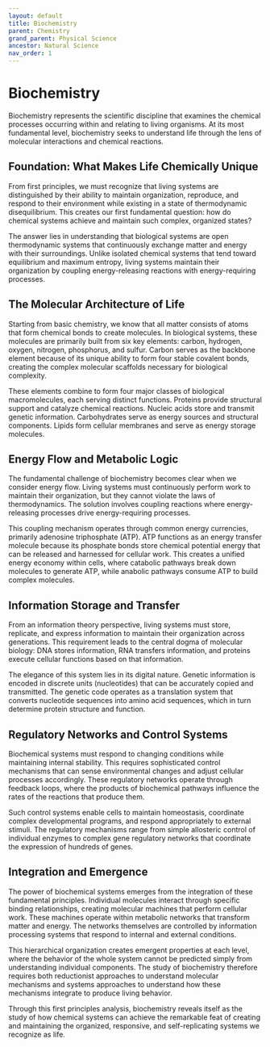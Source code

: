 ```yaml
---
layout: default
title: Biochemistry
parent: Chemistry
grand_parent: Physical Science
ancestor: Natural Science
nav_order: 1
---
```


# Biochemistry

Biochemistry represents the scientific discipline that examines the chemical processes occurring within and relating to living organisms. At its most fundamental level, biochemistry seeks to understand life through the lens of molecular interactions and chemical reactions.

## Foundation: What Makes Life Chemically Unique

From first principles, we must recognize that living systems are distinguished by their ability to maintain organization, reproduce, and respond to their environment while existing in a state of thermodynamic disequilibrium. This creates our first fundamental question: how do chemical systems achieve and maintain such complex, organized states?

The answer lies in understanding that biological systems are open thermodynamic systems that continuously exchange matter and energy with their surroundings. Unlike isolated chemical systems that tend toward equilibrium and maximum entropy, living systems maintain their organization by coupling energy-releasing reactions with energy-requiring processes.

## The Molecular Architecture of Life

Starting from basic chemistry, we know that all matter consists of atoms that form chemical bonds to create molecules. In biological systems, these molecules are primarily built from six key elements: carbon, hydrogen, oxygen, nitrogen, phosphorus, and sulfur. Carbon serves as the backbone element because of its unique ability to form four stable covalent bonds, creating the complex molecular scaffolds necessary for biological complexity.

These elements combine to form four major classes of biological macromolecules, each serving distinct functions. Proteins provide structural support and catalyze chemical reactions. Nucleic acids store and transmit genetic information. Carbohydrates serve as energy sources and structural components. Lipids form cellular membranes and serve as energy storage molecules.

## Energy Flow and Metabolic Logic

The fundamental challenge of biochemistry becomes clear when we consider energy flow. Living systems must continuously perform work to maintain their organization, but they cannot violate the laws of thermodynamics. The solution involves coupling reactions where energy-releasing processes drive energy-requiring processes.

This coupling mechanism operates through common energy currencies, primarily adenosine triphosphate (ATP). ATP functions as an energy transfer molecule because its phosphate bonds store chemical potential energy that can be released and harnessed for cellular work. This creates a unified energy economy within cells, where catabolic pathways break down molecules to generate ATP, while anabolic pathways consume ATP to build complex molecules.

## Information Storage and Transfer

From an information theory perspective, living systems must store, replicate, and express information to maintain their organization across generations. This requirement leads to the central dogma of molecular biology: DNA stores information, RNA transfers information, and proteins execute cellular functions based on that information.

The elegance of this system lies in its digital nature. Genetic information is encoded in discrete units (nucleotides) that can be accurately copied and transmitted. The genetic code operates as a translation system that converts nucleotide sequences into amino acid sequences, which in turn determine protein structure and function.

## Regulatory Networks and Control Systems

Biochemical systems must respond to changing conditions while maintaining internal stability. This requires sophisticated control mechanisms that can sense environmental changes and adjust cellular processes accordingly. These regulatory networks operate through feedback loops, where the products of biochemical pathways influence the rates of the reactions that produce them.

Such control systems enable cells to maintain homeostasis, coordinate complex developmental programs, and respond appropriately to external stimuli. The regulatory mechanisms range from simple allosteric control of individual enzymes to complex gene regulatory networks that coordinate the expression of hundreds of genes.

## Integration and Emergence

The power of biochemical systems emerges from the integration of these fundamental principles. Individual molecules interact through specific binding relationships, creating molecular machines that perform cellular work. These machines operate within metabolic networks that transform matter and energy. The networks themselves are controlled by information processing systems that respond to internal and external conditions.

This hierarchical organization creates emergent properties at each level, where the behavior of the whole system cannot be predicted simply from understanding individual components. The study of biochemistry therefore requires both reductionist approaches to understand molecular mechanisms and systems approaches to understand how these mechanisms integrate to produce living behavior.

Through this first principles analysis, biochemistry reveals itself as the study of how chemical systems can achieve the remarkable feat of creating and maintaining the organized, responsive, and self-replicating systems we recognize as life.

